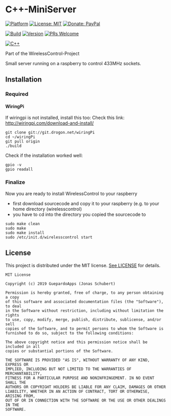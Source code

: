 # C++-MiniServer

[![Platform](https://img.shields.io/badge/platform-Raspberry-blue.svg)](https://www.raspberrypi.org/)
[![License: MIT](https://img.shields.io/badge/License-MIT-blue.svg)](https://opensource.org/licenses/MIT)
[![Donate: PayPal](https://img.shields.io/badge/paypal-donate-blue.svg)](https://www.paypal.me/GuepardoApps)

[![Build](https://img.shields.io/badge/build-Successful-green.svg)](./)
[![Version](https://img.shields.io/badge/version-v1.1.1-blue.svg)](./)
[![PRs Welcome](https://img.shields.io/badge/PRs-welcome-brightgreen.svg)](http://makeapullrequest.com)

[![C++](https://img.shields.io/badge/lang-C++-blue.svg)](https://isocpp.org/)

Part of the WirelessControl-Project

Small server running on a raspberry to control 433MHz sockets.

## Installation

### Required

#### WiringPi

If wiringpi is not installed, install this too:
Check this link: http://wiringpi.com/download-and-install/

```
git clone git://git.drogon.net/wiringPi
cd ~/wiringPi
git pull origin
./build
```

Check if the installation worked well:

```
gpio -v
gpio readall
```

### Finalize

Now you are ready to install WirelessControl to your raspberry

- first download sourcecode and copy it to your raspberry (e.g. to your home directory (wirelesscontrol)
- you have to cd into the directory you copied the sourcecode to

```
sudo make clean
sudo make
sudo make install
sudo /etc/init.d/wirelesscontrol start 
```

## License

This project is distributed under the MIT license. [See LICENSE](LICENSE.md) for details.

```
MIT License

Copyright (c) 2019 GuepardoApps (Jonas Schubert)

Permission is hereby granted, free of charge, to any person obtaining a copy
of this software and associated documentation files (the "Software"), to deal
in the Software without restriction, including without limitation the rights
to use, copy, modify, merge, publish, distribute, sublicense, and/or sell
copies of the Software, and to permit persons to whom the Software is
furnished to do so, subject to the following conditions:

The above copyright notice and this permission notice shall be included in all
copies or substantial portions of the Software.

THE SOFTWARE IS PROVIDED "AS IS", WITHOUT WARRANTY OF ANY KIND, EXPRESS OR
IMPLIED, INCLUDING BUT NOT LIMITED TO THE WARRANTIES OF MERCHANTABILITY,
FITNESS FOR A PARTICULAR PURPOSE AND NONINFRINGEMENT. IN NO EVENT SHALL THE
AUTHORS OR COPYRIGHT HOLDERS BE LIABLE FOR ANY CLAIM, DAMAGES OR OTHER
LIABILITY, WHETHER IN AN ACTION OF CONTRACT, TORT OR OTHERWISE, ARISING FROM,
OUT OF OR IN CONNECTION WITH THE SOFTWARE OR THE USE OR OTHER DEALINGS IN THE
SOFTWARE.

```
